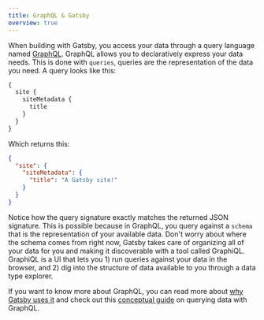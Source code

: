 ```yaml
---
title: GraphQL & Gatsby
overview: true
---
```


When building with Gatsby, you access your data through a query language named [GraphQL](https://graphql.org/). GraphQL allows you to declaratively express your data needs. This is done with `queries`, queries are the representation of the data you need. A query looks like this:

```graphql
{
  site {
    siteMetadata {
      title
    }
  }
}
```

Which returns this:

```json
{
  "site": {
    "siteMetadata": {
      "title": "A Gatsby site!"
    }
  }
}
```

Notice how the query signature exactly matches the returned JSON signature. This is possible because in GraphQL, you query against a `schema` that is the representation of your available data. Don't worry about where the schema comes from right now, Gatsby takes care of organizing all of your data for you and making it discoverable with a tool called GraphiQL. GraphiQL is a UI that lets you 1) run queries against your data in the browser, and 2) dig into the structure of data available to you through a data type explorer.

If you want to know more about GraphQL, you can read more about [why Gatsby uses it](/docs/why-gatsby-uses-graphql/) and check out this [conceptual guide](/docs/graphql-concepts/) on querying data with GraphQL.

<GuideList slug={props.slug} />
